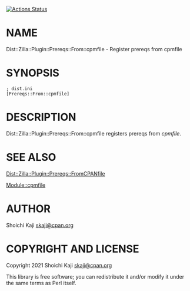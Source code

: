 [![Actions Status](https://github.com/skaji/Dist-Zilla-Plugin-Prereqs-From-cpmfile/workflows/test/badge.svg)](https://github.com/skaji/Dist-Zilla-Plugin-Prereqs-From-cpmfile/actions)

# NAME

Dist::Zilla::Plugin::Prereqs::From::cpmfile - Register prereqs from cpmfile

# SYNOPSIS

    ; dist.ini
    [Prereqs::From::cpmfile]

# DESCRIPTION

Dist::Zilla::Plugin::Prereqs::From::cpmfile registers prereqs from _cpmfile_.

# SEE ALSO

[Dist::Zilla::Plugin::Prereqs::FromCPANfile](https://metacpan.org/pod/Dist%3A%3AZilla%3A%3APlugin%3A%3APrereqs%3A%3AFromCPANfile)

[Module::cpmfile](https://metacpan.org/pod/Module%3A%3Acpmfile)

# AUTHOR

Shoichi Kaji <skaji@cpan.org>

# COPYRIGHT AND LICENSE

Copyright 2021 Shoichi Kaji <skaji@cpan.org>

This library is free software; you can redistribute it and/or modify
it under the same terms as Perl itself.
